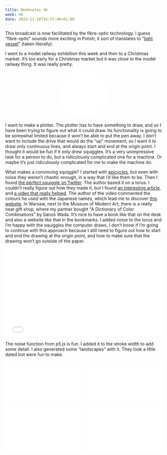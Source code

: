 ```yaml
---
title: Weeknotes 46
week: 46
date: 2023-11-20T16:37:00+01:00
---
```


<script src="https://cdn.jsdelivr.net/npm/p5@1.8.0/lib/p5.js"></script>

<style>
  iframe {
    aspect-ratio: 16/9;
    border: none;
    height: auto;
    width: 100%;
  }

  .circle {
    aspect-ratio: 1/1;
    border-radius: 100%;
    overflow: hidden;
    width: 150px;
    margin-inline: calc((100% - 150px) / 2);
  }

  .half {
    width: 50%;
    margin-inline: 25%;
  }

  .landscapes {
    display: grid;
    grid-column-gap: 4px;
    grid-row-gap: 4px;
    grid-template-columns: repeat(2, 1fr);
    grid-template-rows: repeat(2, 1fr);
    margin-block-end: 1em;
    margin-block-start: 1em;
  }
</style>

This broadcast is now facilitated by the fibre-optic technology. I guess “fibre-optic” sounds more exciting in Polish; it sort of translates to “[light vessel](https://en.m.wiktionary.org/wiki/-wód)” (taken literally).

I went to a model railway exhibition this week and then to a Christmas market. It’s too early for a Christmas market but it was close to the model railway thing. It was really pretty.

<iframe class="iframe circle" width="200" height="200" src="/pages/epicycles"></iframe>

I want to make a plotter. The plotter has to have something to draw, and so I have been trying to figure out what it could draw. Its functionality is going to be somewhat limited because it won’t be able to put the pen away. I don’t want to include the drive that would do the “up” movement, so I want it to draw only continuous lines, and always start and end at the origin point. I thought it would be fun if it only drew squiggles. It’s a very unimpressive task for a person to do, but a ridiculously complicated one for a machine. Or maybe it’s just ridiculously complicated for me to make the machine do.

What makes a convincing squiggle? I started with [epicycles](https://v21.io/blog/epicycles), but even with noise they weren’t chaotic enough, in a way that I’d like them to be. Then I found [the perfect squiggle on Twitter](https://x.com/mattdesl/status/1013896537166888960). The author based it on a torus. I couldn’t really figure out how they made it, but I found [an interesting article](http://www.rdrop.com/~half/math/torus/illustrating.html), and [a video that really helped](https://www.youtube.com/watch?v=iNA4yH7DAN8). The author of the video commented the colours he used with the Japanese names, which lead me to discover [this website](https://irocore.com/rakuda-iro/). In Warsaw, next to the Museum of Modern Art, there is a really neat gift shop, where my partner bought “A Dictionary of Color Combinations” by Sanzō Wada. It’s nice to have a book like that on the desk and also a website like that in the bookmarks. I added noise to the torus and I’m happy with the squiggles the computer draws. I don’t know if I’m going to continue with this approach because I still need to figure out how to start and end the drawing at the origin point, and how to make sure that the drawing won’t go outside of the paper.

<iframe class="iframe" width="300" height="300" src="/pages/squiggles"></iframe>

The noise function from p5.js is fun. I added it to the stroke width to add some detail. I also generated some “landscapes” with it. They look a little dated but were fun to make.

<div class="landscapes">
  <iframe class="iframe" width="300" height="200" src="/pages/landscapes"></iframe>
  <iframe class="iframe" width="300" height="200" src="/pages/landscapes"></iframe>
  <iframe class="iframe" width="300" height="200" src="/pages/landscapes"></iframe>
  <iframe class="iframe" width="300" height="200" src="/pages/landscapes"></iframe>
</div>
